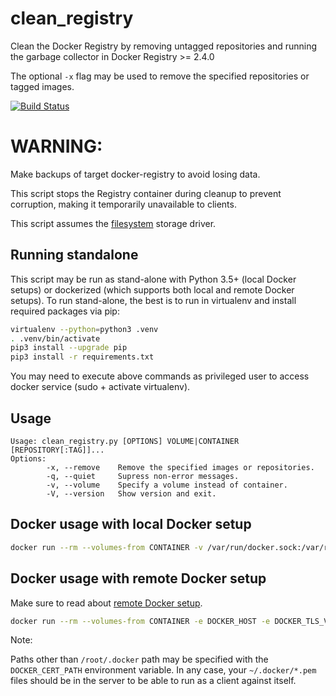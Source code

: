 # clean_registry
Clean the Docker Registry by removing untagged repositories and running the garbage collector in Docker Registry >= 2.4.0

The optional ``-x`` flag may be used to remove the specified repositories or tagged images.

[![Build Status](https://travis-ci.org/ricardobranco777/clean_registry.svg?branch=master)](https://travis-ci.org/ricardobranco777/clean_registry)

# WARNING:

Make backups of target docker-registry to avoid losing data.

This script stops the Registry container during cleanup to prevent corruption, making it temporarily unavailable to clients.

This script assumes the [filesystem](https://github.com/docker/distribution/blob/master/docs/configuration.md#storage) storage driver.

## Running standalone

This script may be run as stand-alone with Python 3.5+ (local Docker setups) or dockerized (which supports both local and remote Docker setups). To run stand-alone, the best is to run in virtualenv and install required packages via pip:

```bash
virtualenv --python=python3 .venv
. .venv/bin/activate
pip3 install --upgrade pip
pip3 install -r requirements.txt
```

You may need to execute above commands as privileged user to access docker service (sudo + activate virtualenv).

## Usage

```
Usage: clean_registry.py [OPTIONS] VOLUME|CONTAINER [REPOSITORY[:TAG]]...
Options:
        -x, --remove    Remove the specified images or repositories.
        -q, --quiet     Supress non-error messages.
        -v, --volume    Specify a volume instead of container.
        -V, --version   Show version and exit.
```

## Docker usage with local Docker setup

```bash
docker run --rm --volumes-from CONTAINER -v /var/run/docker.sock:/var/run/docker.sock ricardobranco/clean_registry [OPTIONS] CONTAINER [REPOSITORY[:TAG]] ...
```

## Docker usage with remote Docker setup

Make sure to read about [remote Docker setup](https://docs.docker.com/engine/security/https/#secure-by-default).

```bash
docker run --rm --volumes-from CONTAINER -e DOCKER_HOST -e DOCKER_TLS_VERIFY=1 -v /root/.docker:/root/.docker ricardobranco/clean_registry [OPTIONS] CONTAINER [REPOSITORY[:TAG]]...
```

Note:

Paths other than ``/root/.docker`` path may be specified with the ``DOCKER_CERT_PATH`` environment variable.  In any case, your ``~/.docker/*.pem`` files should be in the server to be able to run as a client against itself.
